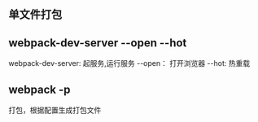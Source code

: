 ## 单文件打包

## webpack-dev-server  --open --hot
webpack-dev-server: 起服务,运行服务
--open： 打开浏览器
--hot: 热重载

## webpack -p
打包，根据配置生成打包文件

